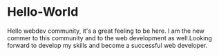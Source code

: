 # Hello-World
Hello webdev community, it's a great feeling to be here. I am the new commer to this community and to the web development as well.Looking forward to develop my skills and become a successful web developer. 
